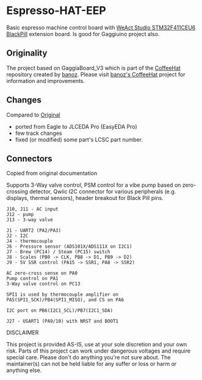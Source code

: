 # Espresso-HAT-EEP

Basic espresso machine control board with [WeAct Studio STM32F411CEU6 BlackPill](https://stm32-base.org/boards/STM32F411CEU6-WeAct-Black-Pill-V2.0.html) extension board. Is good for Gaggiuino project also.

## Originality 

The project based on GaggiaBoard_V3 which is part of the [CoffeeHat](https://github.com/banoz/CoffeeHat) repository created by [banoz](https://github.com/banoz). 
Please visit [banoz's CoffeeHat](https://github.com/banoz/CoffeeHat) project for information and improvements. 

## Changes

Compared to [Original](https://github.com/banoz/CoffeeHat/tree/5b03bb7c6b7397ed60ee60732e1ad4fe17a17d7e)
* ported from Eagle to JLCEDA Pro (EasyEDA Pro)
* few track changes
* fixed (or modified) some part's LCSC part number.

## Connectors

Copied from original documentation

Supports 3-Way valve control, PSM control for a vibe pump based on zero-crossing detector, Qwiic I2C connector for various peripherals (e.g. displays, thermal sensors), header breakout for Black Pill pins.

```
J10, J11 - AC input
J12 - pump
J13 - 3-way valve

J1 - UART2 (PA2/PA3)
J2 - I2C
J4 - thermocouple
J6 - Pressure sensor (ADS101X/ADS111X on I2C1)
J7 - Brew (PC14) / Steam (PC15) switch
J8 - Scales (PB0 -> CLK, PB8 -> D1, PB9 -> D2)
J9 - 5V SSR control (PA15 -> SSR1, PA8 -> SSR2)

AC zero-cross sense on PA0
Pump control on PA1
3-Way valve control on PC13

SPI1 is used by thermocouple amplifier on PA5(SPI1_SCK)/PB4(SPI1_MISO), and CS on PA6

I2C port on PB6(I2C1_SCL)/PB7(I2C1_SDA)

J27 - USART1 (PA9/10) with NRST and BOOT1
```

DISCLAIMER

This project is provided AS-IS, use at your sole discretion and your own risk. Parts of this project can work under dangerous voltages and require special care. Please don't do anything you're not sure about. The maintainer(s) can not be held liable for any suffer or loss or harm or anything else.
